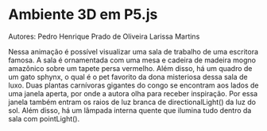 # Ambiente 3D em P5.js

Autores: 
Pedro Henrique Prado de Oliveira
Larissa Martins

Nessa animação é possível visualizar uma sala de trabalho de uma escritora famosa. A sala é ornamentada com uma mesa e cadeira de madeira mogno amazônico sobre um tapete persa vermelho. Além disso, há um quadro de um gato sphynx, o qual é o pet favorito da dona misteriosa dessa sala de luxo. Duas plantas carnívoras gigantes do congo se encontram aos lados de uma janela aperta, por onde a autora olha para receber inspiração. Por essa janela também entram os raios de luz branca de directionalLight() da luz do sol. Além disso, há um lâmpada interna quente que ilumina tudo dentro da sala com pointLight().
